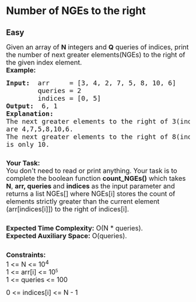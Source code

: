 # Number of NGEs to the right
## Easy
<div class="problems_problem_content__Xm_eO"><p><span style="font-size:18px">Given an array of <strong>N</strong> integers and <strong>Q</strong> queries of indices, print the number of next greater elements(NGEs)&nbsp;to the right of the given index element.&nbsp;<br>
<strong>Example:</strong></span></p>

<pre style="position: relative;"><span style="font-size:18px"><strong>Input: </strong> arr     = [3, 4, 2, 7, 5, 8, 10, 6</span><span style="font-size:18px">]
        queries = 2
&nbsp;       indices = [0, 5]
<strong>Output: </strong> 6, 1
<strong>Explanation: </strong> 
The next greater elements to the right of 3(index 0)
are 4,7,5,8,10,6.&nbsp; 
The next greater elements to the right of 8(index 5)
is only 10.
</span>
<div class="open_grepper_editor" title="Edit &amp; Save To Grepper"></div></pre>

<p><span style="font-size:18px"><strong>Your Task:</strong><br>
You don't need to read or print anything. Your task is to complete the boolean function&nbsp;<strong>count_NGEs()</strong>&nbsp;which takes <strong>N</strong>, <strong>arr, queries&nbsp;</strong>and <strong>indices</strong>&nbsp;as the input parameter and returns a list NGEs[] where NGEs[i] stores the count of elements strictly greater than the current element (arr[indices[i]]) to the right of indices[i].</span></p>

<p><br>
<span style="font-size:18px"><strong>Expected Time Complexity:</strong> O(N * queries).<br>
<strong>Expected Auxiliary Space:</strong> O(queries).</span></p>

<p><br>
<span style="font-size:18px"><strong>Constraints:</strong><br>
1 &lt;= N &lt;= 10<sup>4</sup></span><br>
<span style="font-size:18px">1 &lt;= arr[i] &lt;= 10</span><sup>5</sup><br>
<span style="font-size:18px">1 &lt;= queries &lt;= 100</span></p>

<p><span style="font-size:18px">0 &lt;= indices[i] &lt;= N - 1</span></p>

<p>&nbsp;</p>
</div>